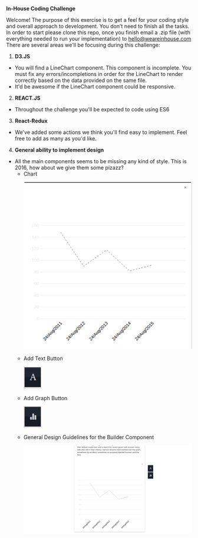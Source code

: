 **In-House Coding Challenge**

Welcome! The purpose of this exercise is to get a feel for your coding style and overall approach to development. You don't need to finish all the tasks. In order to start please clone this repo, once you finish email a .zip file (with everything needed to run your implementation) to hello@weareinhouse.com
There are several areas we'll be focusing during this challenge:

1. **D3.JS**
 - You will find a LineChart component. This component is incomplete. You must fix any errors/incompletions in order for the LineChart to render correctly based on the data provided on the same file.
 - It'd be awesome if the LineChart component could be responsive.

2. **REACT.JS**
 - Throughout the challenge you'll be expected to code using ES6

3. **React-Redux**
 - We've added some actions we think you'll find easy to implement. Feel free to add as many as you'd like.

4. **General ability to implement design**
<ul>
<li>All the main components seems to be missing any kind of style. This is 2016, how about we give them some pizazz?
  <ul>
<li>Chart

![alt text](chart_style.png "Chart Style")
</li>
<li>
Add Text Button

![alt text](add_text_button.png "Add Text Button")
</li>
<li>Add Graph Button

![alt text](add_graph_button.png "Add Graph Button")
</li>
<li>General Design Guidelines for the Builder Component

![alt text](design.png "Design")
</li>
</ul>
</li>
</ul>

